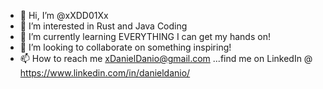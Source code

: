 - 👋 Hi, I’m @xXDD01Xx
- 👀 I’m interested in Rust and Java Coding
- 🌱 I’m currently learning EVERYTHING I can get my hands on!
- 💞️ I’m looking to collaborate on something inspiring!
- 📫 How to reach me xDanielDanio@gmail.com 
     ...find me on LinkedIn @ https://www.linkedin.com/in/danieldanio/

<!---
xXDD01Xx/xXDD01Xx is a ✨ special ✨ repository because its `README.md` (this file) appears on your GitHub profile.
You can click the Preview link to take a look at your changes.
--->
